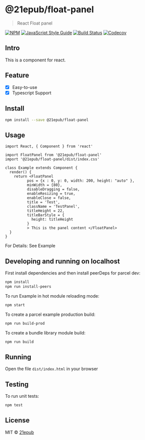 # @21epub/float-panel

> React Float panel

[![NPM](https://img.shields.io/npm/v/@21epub/float-panel.svg)](https://www.npmjs.com/package/@21epub/float-panel) [![JavaScript Style Guide](https://img.shields.io/badge/code_style-standard-brightgreen.svg)](https://standardjs.com) [![Build Status](https://img.shields.io/travis/com/21epub/float-panel)](https://travis-ci.com/github/21epub/float-panel) [![Codecov](https://img.shields.io/codecov/c/github/21epub/float-panel)](https://codecov.io/gh/21epub/float-panel)

## Intro

This is a component for react.

## Feature

- [x] Easy-to-use
- [x] Typescript Support

## Install

```bash
npm install --save @21epub/float-panel
```

## Usage

```tsx
import React, { Component } from 'react'

import FloatPanel from '@21epub/float-panel'
import '@21epub/float-panel/dist/index.css'

class Example extends Component {
  render() {
    return <FloatPanel
          pos = {x : 0, y: 0, width: 200, height: "auto" },
          minWidth = {80},
          disableDragging = false,
          enableResizing = true,
          enableClose = false,
          title = 'Test',
          className = 'TestPanel',
          titleHeight = 22,
          titleBarStyle = {
            height: titleHeight
          }
          > This is the panel content </FloatPanel>
  }
}
```

For Details: See Example

## Developing and running on localhost

First install dependencies and then install peerDeps for parcel dev:

```sh
npm install
npm run install-peers
```

To run Example in hot module reloading mode:

```sh
npm start
```

To create a parcel example production build:

```sh
npm run build-prod
```

To create a bundle library module build:

```sh
npm run build
```

## Running

Open the file `dist/index.html` in your browser

## Testing

To run unit tests:

```sh
npm test
```

## License

MIT © [21epub](https://github.com/21epub)
